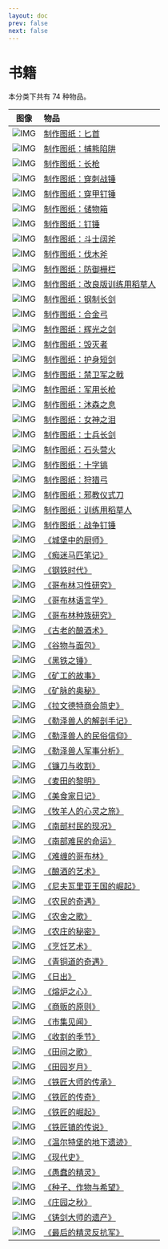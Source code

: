 ```yaml
---
layout: doc
prev: false
next: false
---
```


# 书籍

本分类下共有 74 种物品。

| 图像 | 物品 |
| :-: | :-- |
| ![IMG](/wiki/item/blueprint.png) | [制作图纸：匕首](blueprint-dagger) |
| ![IMG](/wiki/item/blueprint.png) | [制作图纸：捕熊陷阱](blueprint-bear-trap) |
| ![IMG](/wiki/item/blueprint.png) | [制作图纸：长枪](blueprint-spear) |
| ![IMG](/wiki/item/blueprint.png) | [制作图纸：穿刺战锤](blueprint-mace-pick) |
| ![IMG](/wiki/item/blueprint.png) | [制作图纸：穿甲钉锤](blueprint-mace-spike) |
| ![IMG](/wiki/item/blueprint.png) | [制作图纸：储物箱](blueprint-kit-storage-box) |
| ![IMG](/wiki/item/blueprint.png) | [制作图纸：钉锤](blueprint-mace) |
| ![IMG](/wiki/item/blueprint.png) | [制作图纸：斗士阔斧](blueprint-spear-big-axe) |
| ![IMG](/wiki/item/blueprint.png) | [制作图纸：伐木斧](blueprint-axe) |
| ![IMG](/wiki/item/blueprint.png) | [制作图纸：防御栅栏](blueprint-kit-palisade) |
| ![IMG](/wiki/item/blueprint.png) | [制作图纸：改良版训练用稻草人](blueprint-kit-train-dummy-b) |
| ![IMG](/wiki/item/blueprint.png) | [制作图纸：钢制长剑](blueprint-sword-iron) |
| ![IMG](/wiki/item/blueprint.png) | [制作图纸：合金弓](blueprint-bow-alloy) |
| ![IMG](/wiki/item/blueprint.png) | [制作图纸：辉光之剑](blueprint-sword-light) |
| ![IMG](/wiki/item/blueprint.png) | [制作图纸：毁灭者](blueprint-mace-hammar) |
| ![IMG](/wiki/item/blueprint.png) | [制作图纸：护身短剑](blueprint-dagger-short) |
| ![IMG](/wiki/item/blueprint.png) | [制作图纸：禁卫军之戟](blueprint-spear-axe) |
| ![IMG](/wiki/item/blueprint.png) | [制作图纸：军用长枪](blueprint-spear-army) |
| ![IMG](/wiki/item/blueprint.png) | [制作图纸：沐森之息](blueprint-sword-holy) |
| ![IMG](/wiki/item/blueprint.png) | [制作图纸：女神之泪](blueprint-dagger-tear) |
| ![IMG](/wiki/item/blueprint.png) | [制作图纸：士兵长剑](blueprint-sword-soldier) |
| ![IMG](/wiki/item/blueprint.png) | [制作图纸：石头营火](blueprint-kit-campfire-stone) |
| ![IMG](/wiki/item/blueprint.png) | [制作图纸：十字镐](blueprint-pickaxe) |
| ![IMG](/wiki/item/blueprint.png) | [制作图纸：狩猎弓](blueprint-bow) |
| ![IMG](/wiki/item/blueprint.png) | [制作图纸：邪教仪式刀](blueprint-dagger-cult) |
| ![IMG](/wiki/item/blueprint.png) | [制作图纸：训练用稻草人](blueprint-kit-train-dummy-a) |
| ![IMG](/wiki/item/blueprint.png) | [制作图纸：战争钉锤](blueprint-mace-warrior) |
| ![IMG](/wiki/item/book_a_03.png) | [《城堡中的厨师》](book-17) |
| ![IMG](/wiki/item/book_b_04.png) | [《痴迷马匹笔记》](book-weird-horse-note) |
| ![IMG](/wiki/item/book_a_04.png) | [《钢铁时代》](book-repair-08) |
| ![IMG](/wiki/item/book_a_05.png) | [《哥布林习性研究》](book-goblin-02) |
| ![IMG](/wiki/item/book_b_02.png) | [《哥布林语言学》](book-goblin-03) |
| ![IMG](/wiki/item/book_b_04.png) | [《哥布林种族研究》](book-goblin-01) |
| ![IMG](/wiki/item/book_c_04.png) | [《古老的酿酒术》](book-06) |
| ![IMG](/wiki/item/book_b_01.png) | [《谷物与面包》](book-18) |
| ![IMG](/wiki/item/book_b_05.png) | [《黑铁之锤》](book-repair-01) |
| ![IMG](/wiki/item/book_c_01.png) | [《矿工的故事》](book-repair-05) |
| ![IMG](/wiki/item/book_b_01.png) | [《矿脉的奥秘》](book-repair-03) |
| ![IMG](/wiki/item/book_a_05.png) | [《拉文德特商会简史》](book-29) |
| ![IMG](/wiki/item/book_c_01.png) | [《勒泽兽人的解剖手记》](book-orc-01) |
| ![IMG](/wiki/item/book_a_01.png) | [《勒泽兽人的民俗信仰》](book-orc-03) |
| ![IMG](/wiki/item/book_a_03.png) | [《勒泽兽人军事分析》](book-orc-02) |
| ![IMG](/wiki/item/book_a_04.png) | [《镰刀与收割》](book-07) |
| ![IMG](/wiki/item/book_c_03.png) | [《麦田的黎明》](book-09) |
| ![IMG](/wiki/item/book_c_04.png) | [《美食家日记》](book-11) |
| ![IMG](/wiki/item/book_c_05.png) | [《牧羊人的心灵之旅》](book-02) |
| ![IMG](/wiki/item/book_a_05.png) | [《南部村民的现况》](book-22) |
| ![IMG](/wiki/item/book_b_02.png) | [《南部难民的命运》](book-26) |
| ![IMG](/wiki/item/book_c_02.png) | [《难缠的哥布林》](book-23) |
| ![IMG](/wiki/item/book_a_05.png) | [《酿酒的艺术》](book-12) |
| ![IMG](/wiki/item/book_c_01.png) | [《尼夫瓦里亚王国的崛起》](book-25) |
| ![IMG](/wiki/item/book_a_03.png) | [《农民的奇遇》](book-05) |
| ![IMG](/wiki/item/book_a_05.png) | [《农舍之歌》](book-19) |
| ![IMG](/wiki/item/book_b_01.png) | [《农庄的秘密》](book-01) |
| ![IMG](/wiki/item/book_a_04.png) | [《烹饪艺术》](book-10) |
| ![IMG](/wiki/item/book_c_05.png) | [《青铜道的奇遇》](book-27) |
| ![IMG](/wiki/item/book_b_04.png) | [《日出》](book-04) |
| ![IMG](/wiki/item/book_a_05.png) | [《熔炉之心》](book-repair-04) |
| ![IMG](/wiki/item/book_b_01.png) | [《商贩的原则》](book-13) |
| ![IMG](/wiki/item/book_a_03.png) | [《市集见闻》](book-14) |
| ![IMG](/wiki/item/book_b_05.png) | [《收割的季节》](book-16) |
| ![IMG](/wiki/item/book_b_01.png) | [《田间之歌》](book-03) |
| ![IMG](/wiki/item/book_b_05.png) | [《田园岁月》](book-08) |
| ![IMG](/wiki/item/book_c_01.png) | [《铁匠大师的传承》](book-repair-10) |
| ![IMG](/wiki/item/book_b_02.png) | [《铁匠的传奇》](book-repair-02) |
| ![IMG](/wiki/item/book_c_02.png) | [《铁匠的崛起》](book-repair-09) |
| ![IMG](/wiki/item/book_a_02.png) | [《铁匠镇的传说》](book-repair-07) |
| ![IMG](/wiki/item/book_c_01.png) | [《温尔特堡的地下遗迹》](book-28) |
| ![IMG](/wiki/item/book_c_01.png) | [《现代史》](book-20) |
| ![IMG](/wiki/item/book_b_05.png) | [《愚蠢的精灵》](book-24) |
| ![IMG](/wiki/item/book_c_02.png) | [《种子、作物与希望》](book-21) |
| ![IMG](/wiki/item/book_a_02.png) | [《庄园之秋》](book-15) |
| ![IMG](/wiki/item/book_c_04.png) | [《铸剑大师的遗产》](book-repair-06) |
| ![IMG](/wiki/item/book_a_04.png) | [《最后的精灵反抗军》](book-30) |

<style scoped>
  td img { max-width: 64px; max-height: 64px; }
</style>
